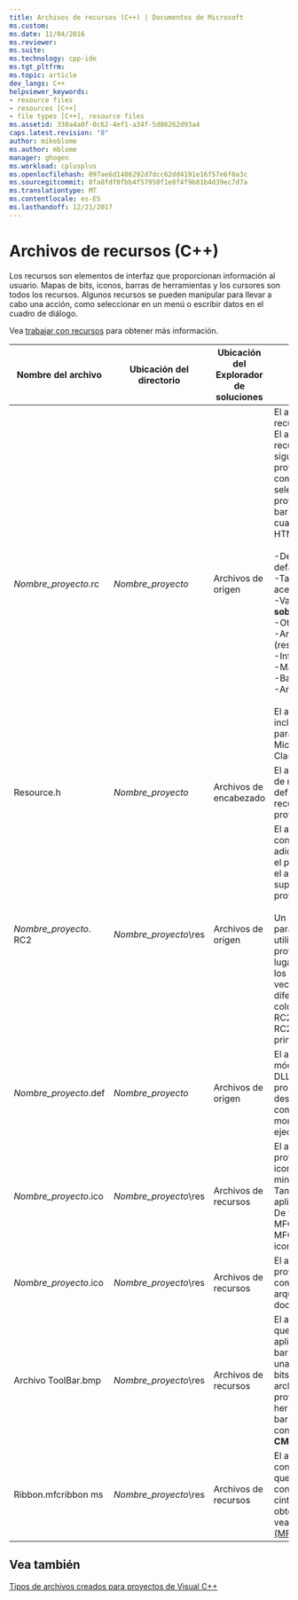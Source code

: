 ```yaml
---
title: Archivos de recursos (C++) | Documentos de Microsoft
ms.custom: 
ms.date: 11/04/2016
ms.reviewer: 
ms.suite: 
ms.technology: cpp-ide
ms.tgt_pltfrm: 
ms.topic: article
dev_langs: C++
helpviewer_keywords:
- resource files
- resources [C++]
- file types [C++], resource files
ms.assetid: 338a4a0f-0c62-4ef1-a34f-5d86262d93a4
caps.latest.revision: "8"
author: mikeblome
ms.author: mblome
manager: ghogen
ms.workload: cplusplus
ms.openlocfilehash: 097ae6d1486292d7dcc62dd4191e16f57e6f0a3c
ms.sourcegitcommit: 8fa8fdf0fbb4f57950f1e8f4f9b81b4d39ec7d7a
ms.translationtype: MT
ms.contentlocale: es-ES
ms.lasthandoff: 12/21/2017
---
```

# <a name="resource-files-c"></a>Archivos de recursos (C++)
Los recursos son elementos de interfaz que proporcionan información al usuario. Mapas de bits, iconos, barras de herramientas y los cursores son todos los recursos. Algunos recursos se pueden manipular para llevar a cabo una acción, como seleccionar en un menú o escribir datos en el cuadro de diálogo.  
  
 Vea [trabajar con recursos](../windows/working-with-resource-files.md) para obtener más información.  
  
|Nombre del archivo|Ubicación del directorio|Ubicación del Explorador de soluciones|Descripción|  
|---------------|------------------------|--------------------------------|-----------------|  
|*Nombre_proyecto*.rc|*Nombre_proyecto*|Archivos de origen|El archivo de script de recursos para el proyecto. El archivo de script de recursos contiene los siguientes, según el tipo de proyecto y la compatibilidad seleccionada para el proyecto (por ejemplo, las barras de herramientas, cuadros de diálogo o HTML):<br /><br /> -Definición de menú de default.<br />-Tablas de cadenas y acelerador.<br />-Valor predeterminado **sobre** cuadro de diálogo.<br />-Otros cuadros de diálogo.<br />-Archivo de icono (res\\*Nombre_proyecto*.ico).<br />-Información de versión.<br />-Mapas de bits.<br />-Barra de herramientas.<br />-Archivos HTML.<br /><br /> El archivo de recursos incluye el archivo Afxres.rc para recursos estándar de Microsoft Foundation Class.|  
|Resource.h|*Nombre_proyecto*|Archivos de encabezado|El archivo de encabezado de recursos que incluye definiciones para los recursos utilizados por el proyecto.|  
|*Nombre_proyecto*. RC2|*Nombre_proyecto*\res|Archivos de origen|El archivo de script que contiene recursos adicionales utilizados por el proyecto. Puede incluir el archivo. RC2 en la parte superior del archivo .rc del proyecto.<br /><br /> Un archivo. RC2 resulta útil para incluir recursos utilizados por varios proyectos diferentes. En lugar de tener que crear los mismos recursos varias veces para proyectos diferentes, puede colocarlos en un archivo. RC2 e incluir el archivo. RC2 en el archivo .rc principal.|  
|*Nombre_proyecto*.def|*Nombre_proyecto*|Archivos de origen|El archivo de definición de módulo para un proyecto DLL. Para un control, proporciona el nombre y la descripción del control, así como el tamaño del montón de tiempo de ejecución.|  
|*Nombre_proyecto*.ico|*Nombre_proyecto*\res|Archivos de recursos|El archivo de icono para el proyecto o el control. Este icono aparece cuando se minimiza la aplicación. También se utiliza en la aplicación **sobre** cuadro. De forma predeterminada, MFC proporciona el icono MFC y ATL proporciona el icono ATL.|  
|*Nombre_proyecto*.ico|*Nombre_proyecto*\res|Archivos de recursos|El archivo de icono para un proyecto MFC que incluye compatibilidad con la arquitectura documento/vista.|  
|Archivo ToolBar.bmp|*Nombre_proyecto*\res|Archivos de recursos|El archivo de mapa de bits que representa la aplicación o control en una barra de herramientas o una paleta. Este mapa de bits se incluye en el archivo de recursos del proyecto. La barra de herramientas inicial y la barra de estado se construyen en la **CMainFrame** clase.|  
|Ribbon.mfcribbon ms|*Nombre_proyecto*\res|Archivos de recursos|El archivo de recursos que contiene el código XML que define los botones, controles y atributos de la cinta de opciones. Para obtener más información, vea [Ribbon Designer (MFC)](../mfc/ribbon-designer-mfc.md).|  
  
## <a name="see-also"></a>Vea también  
 [Tipos de archivos creados para proyectos de Visual C++](../ide/file-types-created-for-visual-cpp-projects.md)